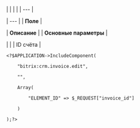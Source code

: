 |  |  |  |
| --- |

| --- |
| **Поле** |

| **Описание** |
| **Основные параметры** |

| |
| ID счёта |

```
<?$APPLICATION->IncludeComponent(

	"bitrix:crm.invoice.edit",

	"",

	Array(

		"ELEMENT_ID" => $_REQUEST["invoice_id"]

	)

);?>


```